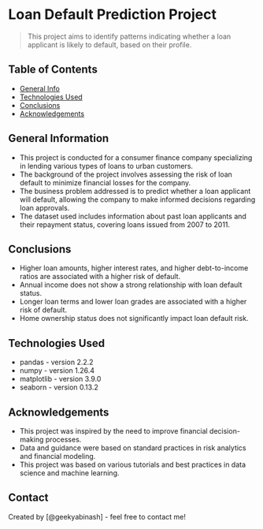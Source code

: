 # Loan Default Prediction Project
> This project aims to identify patterns indicating whether a loan applicant is likely to default, based on their profile.

## Table of Contents
* [General Info](#general-information)
* [Technologies Used](#technologies-used)
* [Conclusions](#conclusions)
* [Acknowledgements](#acknowledgements)

## General Information
- This project is conducted for a consumer finance company specializing in lending various types of loans to urban customers.
- The background of the project involves assessing the risk of loan default to minimize financial losses for the company.
- The business problem addressed is to predict whether a loan applicant will default, allowing the company to make informed decisions regarding loan approvals.
- The dataset used includes information about past loan applicants and their repayment status, covering loans issued from 2007 to 2011.

## Conclusions
- Higher loan amounts, higher interest rates, and higher debt-to-income ratios are associated with a higher risk of default.
- Annual income does not show a strong relationship with loan default status.
- Longer loan terms and lower loan grades are associated with a higher risk of default.
- Home ownership status does not significantly impact loan default risk.

## Technologies Used
- pandas - version 2.2.2
- numpy - version 1.26.4
- matplotlib - version 3.9.0
- seaborn - version 0.13.2

## Acknowledgements
- This project was inspired by the need to improve financial decision-making processes.
- Data and guidance were based on standard practices in risk analytics and financial modeling.
- This project was based on various tutorials and best practices in data science and machine learning.

## Contact
Created by [@geekyabinash] - feel free to contact me!
